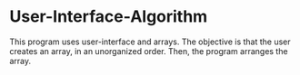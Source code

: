 # User-Interface-Algorithm
This program uses user-interface and arrays. The objective is that the user creates an array, in an unorganized order. Then, the program arranges the array. 
